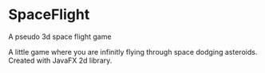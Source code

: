 # SpaceFlight
A pseudo 3d space flight game

A little game where you are infinitly flying through space dodging asteroids.
Created with JavaFX 2d library.
